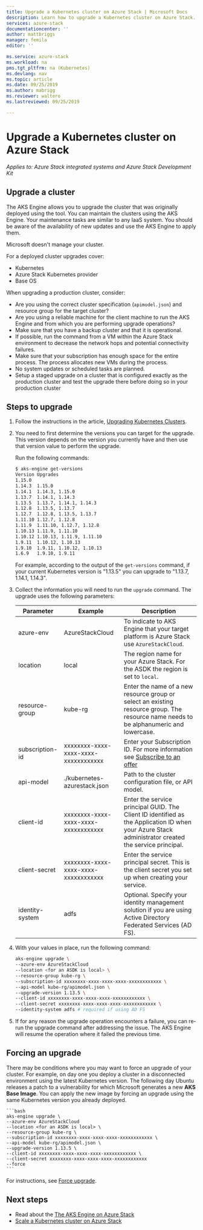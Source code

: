 ```yaml
---
title: Upgrade a Kubernetes cluster on Azure Stack | Microsoft Docs
description: Learn how to upgrade a Kubernetes cluster on Azure Stack. 
services: azure-stack
documentationcenter: ''
author: mattbriggs
manager: femila
editor: ''

ms.service: azure-stack
ms.workload: na
pms.tgt_pltfrm: na (Kubernetes)
ms.devlang: nav
ms.topic: article
ms.date: 09/25/2019
ms.author: mabrigg
ms.reviewer: waltero
ms.lastreviewed: 09/25/2019

---
```


# Upgrade a Kubernetes cluster on Azure Stack

*Applies to: Azure Stack integrated systems and Azure Stack Development Kit*

## Upgrade a cluster

The AKS Engine allows you to upgrade the cluster that was originally deployed using the tool. You can maintain the clusters using the AKS Engine. Your maintenance tasks are similar to any IaaS system. You should be aware of the availability of new updates and use the AKS Engine to apply them.

Microsoft doesn't manage your cluster.

For a deployed cluster upgrades cover:

-   Kubernetes
-   Azure Stack Kubernetes provider
-   Base OS

When upgrading a production cluster, consider:

-   Are you using the correct cluster specification (`apimodel.json`) and resource group for the target cluster?
-   Are you using a reliable machine for the client machine to run the AKS Engine and from which you are performing upgrade operations?
-   Make sure that you have a backup cluster and that it is operational.
-   If possible, run the command from a VM within the Azure Stack environment to decrease the network hops and potential connectivity failures.
-   Make sure that your subscription has enough space for the entire process. The process allocates new VMs during the process.
-   No system updates or scheduled tasks are planned.
-   Setup a staged upgrade on a cluster that is configured exactly as the production cluster and test the upgrade there before doing so in your production cluster

## Steps to upgrade

1. Follow the instructions in the article, [Upgrading Kubernetes Clusters](https://github.com/Azure/aks-engine/blob/master/docs/topics/upgrade.md). 
2. You need to first determine the versions you can target for the upgrade. This version depends on the version you currently have and then use that version value to perform the upgrade.

    Run the following commands:

    ```bash  
    $ aks-engine get-versions
    Version Upgrades
    1.15.0
    1.14.3  1.15.0
    1.14.1  1.14.3, 1.15.0
    1.13.7  1.14.1, 1.14.3
    1.13.5  1.13.7, 1.14.1, 1.14.3
    1.12.8  1.13.5, 1.13.7
    1.12.7  1.12.8, 1.13.5, 1.13.7
    1.11.10 1.12.7, 1.12.8
    1.11.9  1.11.10, 1.12.7, 1.12.8
    1.10.13 1.11.9, 1.11.10
    1.10.12 1.10.13, 1.11.9, 1.11.10
    1.9.11  1.10.12, 1.10.13
    1.9.10  1.9.11, 1.10.12, 1.10.13
    1.6.9   1.9.10, 1.9.11
    ```

    For example, according to the output of the `get-versions` command, if your current Kubernetes version is "1.13.5" you can upgrade to "1.13.7, 1.14.1, 1.14.3".

3. Collect the information you will need to run the `upgrade` command. The upgrade uses the following parameters:

    | Parameter | Example | Description |
    | --- | --- | --- |
    | azure-env | AzureStackCloud | To indicate to AKS Engine that your target platform is Azure Stack use `AzureStackCloud`. |
    | location | local | The region name for your Azure Stack. For the ASDK the region is set to `local`. |
    | resource-group | kube-rg | Enter the name of a new resource group or select an existing resource group. The resource name needs to be alphanumeric and lowercase. |
    | subscription-id | xxxxxxxx-xxxx-xxxx-xxxx-xxxxxxxxxxxx | Enter your Subscription ID. For more information see [Subscribe to an offer](https://docs.microsoft.com/azure-stack/user/azure-stack-subscribe-services#subscribe-to-an-offer) |
    | api-model | ./kubernetes-azurestack.json | Path to the cluster configuration file, or API model. |
    | client-id | xxxxxxxx-xxxx-xxxx-xxxx-xxxxxxxxxxxx | Enter the service principal GUID. The Client ID identified as the Application ID when your Azure Stack administrator created the service principal. |
    | client-secret | xxxxxxxx-xxxx-xxxx-xxxx-xxxxxxxxxxxx | Enter the service principal secret. This is the client secret you set up when creating your service. |
    | identity-system | adfs | Optional. Specify your identity management solution if you are using Active Directory Federated Services (AD FS). |

4. With your values in place, run the following command:

    ```bash  
    aks-engine upgrade \
    --azure-env AzureStackCloud   
    --location <for an ASDK is local> \
    --resource-group kube-rg \
    --subscription-id xxxxxxxx-xxxx-xxxx-xxxx-xxxxxxxxxxxx \
    --api-model kube-rg/apimodel.json \
    --upgrade-version 1.13.5 \
    --client-id xxxxxxxx-xxxx-xxxx-xxxx-xxxxxxxxxxxx \
    --client-secret xxxxxxxx-xxxx-xxxx-xxxx-xxxxxxxxxxxx \
    --identity-system adfs # required if using AD FS
    ```

5.  If for any reason the upgrade operation encounters a failure, you can re-run the upgrade command after addressing the issue. The AKS Engine will resume the operation where it failed the previous time.

## Forcing an upgrade

There may be conditions where you may want to force an upgrade of your cluster. For example, on day one you deploy a cluster in a disconnected environment using the latest Kubernetes version. The following day Ubuntu releases a patch to a vulnerability for which Microsoft generates a new **AKS Base Image**. You can apply the new image by forcing an upgrade using the same Kubernetes version you already deployed.

    ```bash  
    aks-engine upgrade \
    --azure-env AzureStackCloud   
    --location <for an ASDK is local> \
    --resource-group kube-rg \
    --subscription-id xxxxxxxx-xxxx-xxxx-xxxx-xxxxxxxxxxxx \
    --api-model kube-rg/apimodel.json \
    --upgrade-version 1.13.5 \
    --client-id xxxxxxxx-xxxx-xxxx-xxxx-xxxxxxxxxxxx \
    --client-secret xxxxxxxx-xxxx-xxxx-xxxx-xxxxxxxxxxxx
    --force
    ```

For instructions, see [Force upgrade](https://github.com/Azure/aks-engine/blob/master/docs/topics/upgrade.md#force-upgrade).

## Next steps

- Read about the [The AKS Engine on Azure Stack](azure-stack-kubernetes-aks-engine-overview.md)
- [Scale a Kubernetes cluster on Azure Stack](azure-stack-kubernetes-aks-engine-scale.md)